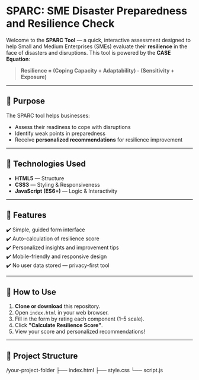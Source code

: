 # SPARC: SME Disaster Preparedness and Resilience Check

Welcome to the **SPARC Tool** — a quick, interactive assessment designed to help Small and Medium Enterprises (SMEs) evaluate their **resilience** in the face of disasters and disruptions. This tool is powered by the **CASE Equation**:

> **Resilience = (Coping Capacity + Adaptability) - (Sensitivity + Exposure)**

---

## 🧩 Purpose

The SPARC tool helps businesses:
- Assess their readiness to cope with disruptions
- Identify weak points in preparedness
- Receive **personalized recommendations** for resilience improvement

---

## 🧰 Technologies Used

- **HTML5** — Structure
- **CSS3** — Styling & Responsiveness
- **JavaScript (ES6+)** — Logic & Interactivity

---

## 📝 Features

✔️ Simple, guided form interface  
✔️ Auto-calculation of resilience score  
✔️ Personalized insights and improvement tips  
✔️ Mobile-friendly and responsive design  
✔️ No user data stored — privacy-first tool

---

## 🚀 How to Use

1. **Clone or download** this repository.
2. Open `index.html` in your web browser.
3. Fill in the form by rating each component (1–5 scale).
4. Click **"Calculate Resilience Score"**.
5. View your score and personalized recommendations!

---

## 📁 Project Structure

/your-project-folder
├── index.html
├── style.css
└── script.js
